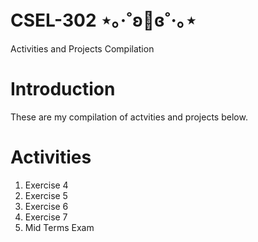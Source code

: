 # CSEL-302 ⋆｡‧˚ʚ🍓ɞ˚‧｡⋆
Activities and Projects Compilation


# Introduction

These are my compilation of actvities and projects below. 

# Activities

1. Exercise 4
2. Exercise 5
3. Exercise 6
4. Exercise 7
5. Mid Terms Exam
